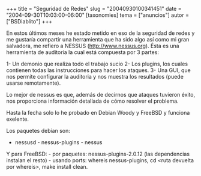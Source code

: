 +++
title = "Seguridad de Redes"
slug = "20040930100341451"
date = "2004-09-30T10:03:00-06:00"
[taxonomies]
tema = ["anuncios"]
autor = ["BSDiablito"]
+++

En estos últimos meses he estado metido en eso de la seguridad de redes
y me gustaría compartir una herramienta que ha sido algo así como mi
gran salvadora, me refiero a NESSUS (http://www.nessus.org). Ésta es una
herramienta de auditoria la cual está compuesta por 3 partes:

<!-- more -->
1- Un demonio que realiza todo el trabajo sucio 2- Los plugins, los
cuales contienen todas las instrucciones para hacer los ataques. 3- Una
GUI, que nos permite configurar la auditoria y nos muestra los
resultados (puede usarse remotamente).

Lo mejor de nessus es que, además de decirnos que ataques tuvieron
éxito, nos proporciona información detallada de cómo resolver el
problema.

Hasta la fecha solo lo he probado en Debian Woody y FreeBSD y funciona
exelente.

Los paquetes debian son:
- nessusd - nessus-plugins - nessus

Y para FreeBSD: - por paquetes: nessus-plugins-2.0.12 (las dependencias
instalan el resto) - usando ports: whereis nessus-plugins, cd \<ruta
devuelta por whereis\>, make install clean.

